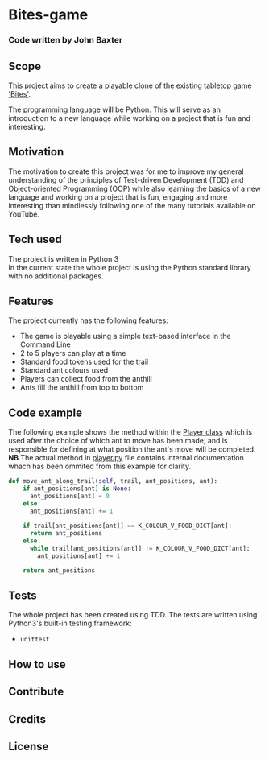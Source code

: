 # Bites-game

<!-- #### A game by Brigitte Ditt, Wolfgang Ditt, Anca Gavril & Filip Gavril
#### Software architecture & Technical leadership by Ana Andres -->
### Code written by John Baxter

## Scope
This project aims to create a playable clone of the existing tabletop game ['Bites'](https://www.boardgametables.com/products/bites-board-game).

The programming language will be Python. This will serve as an introduction to a new language while working on a project that is fun and interesting.

<!-- ## MVP
The basic game will be playable by at least two players (details about the interface TBD) using basic rules i.e.
  - no chocolate
  - no wine
  - imposed 'Overachiever' setup for anthill level assigning -->

## Motivation
The motivation to create this project was for me to improve my general understanding of the principles of Test-driven Development (TDD) and Object-oriented Programming (OOP) while also learning the basics of a new language and working on a project that is fun, engaging and more interesting than mindlessly following one of the many tutorials available on YouTube.

<!-- ## Build status -->

<!-- ## Code style -->

<!-- ## Screenshots -->

## Tech used
The project is written in Python 3\
In the current state the whole project is using the Python standard library with no additional packages.

## Features
The project currently has the following features:
- The game is playable using a simple text-based interface in the Command Line
- 2 to 5 players can play at a time
- Standard food tokens used for the trail
- Standard ant colours used
- Players can collect food from the anthill
- Ants fill the anthill from top to bottom

## Code example
<!-- TO DO (Continuous) -->
<!-- Check that the line ref in this link is correct; it will change if there is any insertion before itin the player.py file. -->
The following example shows the method within the 
[Player class](./player.py#L142) 
which is used after the choice of which ant to move has been made; and is responsible for defining at what position the ant's move will be completed.\
<b>NB</b> The actual method in [player.py](./player.py) file contains internal documentation whach has been ommited from this example for clarity.

```python
def move_ant_along_trail(self, trail, ant_positions, ant):
    if ant_positions[ant] is None:
      ant_positions[ant] = 0
    else:
      ant_positions[ant] += 1
    
    if trail[ant_positions[ant]] == K_COLOUR_V_FOOD_DICT[ant]:
      return ant_positions
    else:
      while trail[ant_positions[ant]] != K_COLOUR_V_FOOD_DICT[ant]:
        ant_positions[ant] += 1

    return ant_positions
```

<!-- ## Installation -->

<!-- ## API reference -->

## Tests
The whole project has been created using TDD. The tests are written using Python3's built-in testing framework:
- `unittest`

## How to use


## Contribute

## Credits

## License
